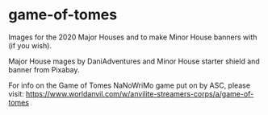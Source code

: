 # game-of-tomes

Images for the 2020 Major Houses and to make Minor House banners with (if you wish).

Major House mages by DaniAdventures and Minor House starter shield and banner from Pixabay.

For info on the Game of Tomes NaNoWriMo game put on by ASC, please visit: https://www.worldanvil.com/w/anvilite-streamers-corps/a/game-of-tomes
